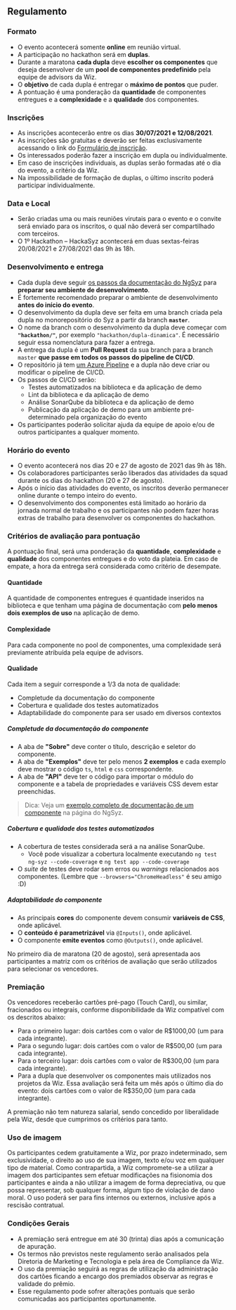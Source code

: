 ## Regulamento

### Formato
- O evento acontecerá somente **online** em reunião virtual.
- A participação no hackathon será em **duplas**.
- Durante a maratona **cada dupla** deve **escolher os componentes** que deseja desenvolver de um **pool de componentes predefinido** pela equipe de advisors da Wiz.
- O **objetivo** de cada dupla é entregar o **máximo de pontos** que puder.
- A pontuação é uma ponderação da **quantidade** de componentes entregues e a **complexidade** e a **qualidade** dos componentes.

### Inscrições
- As inscrições acontecerão entre os dias **30/07/2021 e 12/08/2021**. 
- As inscrições são gratuitas e deverão ser feitas exclusivamente acessando o link do [Formulário de inscrição](https://forms.office.com/r/5ADMEBd402).
- Os interessados poderão fazer a inscrição em dupla ou individualmente.
- Em caso de inscrições individuais, as duplas serão formadas até o dia do evento, a critério da Wiz.
- Na impossibilidade de formação de duplas, o último inscrito poderá participar individualmente.

### Data e Local
- Serão criadas uma ou mais reuniões virutais para o evento e o convite será enviado para os inscritos, o qual não deverá ser compartilhado com terceiros. 
- O 1º Hackathon – HackaSyz acontecerá em duas sextas-feiras 20/08/2021 e 27/08/2021 das 9h às 18h.

### Desenvolvimento e entrega
- Cada dupla deve seguir [os passos da documentação do NgSyz](https://github.com/wizsolucoes/syz/tree/master/packages/ng-syz#desenvolvimento) para **preparar seu ambiente de desenvolvimento**.
- É fortemente recomendado preparar o ambiente de desenvolvimento **antes do início do evento**.
- O desenvolvimento da dupla deve ser feita em uma branch criada pela dupla no monorepositório do Syz a partir da branch **`master`**.
- O nome da branch com o desenvolvimento da dupla deve começar com **`"hackathon/"`**, por exemplo `"hackathon/dupla-dinamica"`. É necessário seguir essa nomenclatura para fazer a entrega.
- A entrega da dupla é um **Pull Request** da sua branch para a branch `master` **que passe em todos os passos do pipeline de CI/CD**.
- O repositório já tem [um Azure Pipeline](https://github.com/wizsolucoes/syz/blob/master/azure-pipelines.yml) e a dupla não deve criar ou modificar o pipeline de CI/CD.
- Os passos de CI/CD serão:
  - Testes automatizados na biblioteca e da aplicação de demo
  - Lint da biblioteca e da aplicação de demo
  - Análise SonarQube da biblioteca e da aplicação de demo
  - Publicação da aplicação de demo para um ambiente pré-determinado pela organização do evento
- Os participantes poderão solicitar ajuda da equipe de apoio e/ou de outros participantes a qualquer momento.

### Horário do evento
- O evento acontecerá nos dias 20 e 27 de agosto de 2021 das 9h às 18h.
- Os colaboradores participantes serão liberados das atividades da squad durante os dias do hackathon (20 e 27 de agosto).
- Após o início das atividades do evento, os inscritos deverão permanecer online durante o tempo inteiro do evento.
- O desenvolvimento dos componentes está limitado ao horário da jornada normal de trabalho e os participantes não podem fazer horas extras de trabalho para desenvolver os componentes do hackathon.

### Critérios de avaliação para pontuação
A pontuação final, será uma ponderação da **quantidade**, **complexidade** e **qualidade** dos componentes entregues e do voto da plateia. Em caso de empate, a hora da entrega será considerada como critério de desempate.

#### Quantidade
A quantidade de componentes entregues é quantidade inseridos na biblioteca e que tenham uma página de documentação com **pelo menos dois exemplos de uso** na aplicação de demo.

#### Complexidade
Para cada componente no pool de componentes, uma complexidade será previamente atribuída pela equipe de advisors.

#### Qualidade
Cada item a seguir corresponde a 1/3 da nota de qualidade:
- Completude da documentação do componente
- Cobertura e qualidade dos testes automatizados
- Adaptabilidade do componente para ser usado em diversos contextos

##### Completude da documentação do componente
- A aba de **"Sobre"** deve conter o título, descrição e seletor do componente.
- A aba de **"Exemplos"** deve ter pelo menos **2 exemplos** e cada exemplo deve mostrar o código `ts`, `html` e `css` correspondente.
- A aba de **"API"** deve ter o código para importar o módulo do componente e a tabela de propriedades e variáveis CSS devem estar preenchidas.
  
> Dica: Veja um [exemplo completo de documentação de um componente](https://ng-syz.wizsolucoes.com.br/components/cpf-search) na página do NgSyz.

##### Cobertura e qualidade dos testes automatizados
- A cobertura de testes considerada será a na análise SonarQube.
  - Você pode visualizar a cobertura localmente executando `ng test ng-syz --code-coverage` e `ng test app --code-coverage`
- O _suite_ de testes deve rodar sem erros ou _warnings_ relacionados aos componentes. (Lembre que `--browsers="ChromeHeadless"` é seu amigo :D)

##### Adaptabilidade do componente
- As principais **cores** do componente devem consumir **variáveis de CSS**, onde aplicável.
- O **conteúdo é parametrizável** via `@Inputs()`, onde aplicável.
- O componente **emite eventos** como `@Outputs()`, onde aplicável.

No primeiro dia de maratona (20 de agosto), será apresentada aos participantes a matriz com os critérios de avaliação que serão utilizados para selecionar os vencedores. 

### Premiação

Os vencedores receberão cartões pré-pago (Touch Card), ou similar, fracionados ou integrais, conforme disponibilidade da Wiz compatível com os descritos abaixo: 
- Para o primeiro lugar: dois cartões com o valor de R$1000,00 (um para cada integrante). 
- Para o segundo lugar: dois cartões com o valor de R$500,00 (um para cada integrante). 
- Para o terceiro lugar: dois cartões com o valor de R$300,00 (um para cada integrante). 
- Para a dupla que desenvolver os componentes mais utilizados nos projetos da Wiz. Essa avaliação será feita um mês após o último dia do evento: dois cartões com o valor de R$350,00 (um para cada integrante). 

A premiação não tem natureza salarial, sendo concedido por liberalidade pela Wiz, desde que cumprimos os critérios para tanto. 

### Uso de imagem
Os participantes cedem gratuitamente a Wiz, por prazo indeterminado, sem exclusividade, o direito ao uso de sua imagem, texto e/ou voz em qualquer tipo de material. Como contrapartida, a Wiz compromete-se a utilizar a imagem dos participantes sem efetuar modificações na fisionomia dos participantes e ainda a não utilizar a imagem de forma depreciativa, ou que possa representar, sob qualquer forma, algum tipo de violação de dano moral. O uso poderá ser para fins internos ou externos, inclusive após a rescisão contratual.

### Condições Gerais
- A premiação será entregue em até 30 (trinta) dias após a comunicação de apuração.
- Os termos não previstos neste regulamento serão analisados pela Diretoria de Marketing e Tecnologia e pela área de Compliance da Wiz.
- O uso da premiação seguirá as regras de utilização da administração dos cartões ficando a encargo dos premiados observar as regras e validade do prêmio.
- Esse regulamento pode sofrer alterações pontuais que serão comunicadas aos participantes oportunamente. 